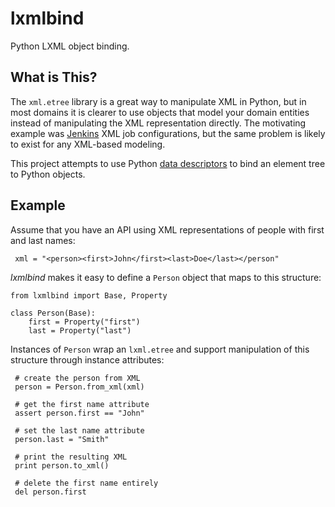lxmlbind
=========

Python LXML object binding.

What is This?
-------------

The `xml.etree` library is a great way to manipulate XML in Python, but in most domains
it is clearer to use objects that model your domain entities instead of manipulating
the XML representation directly. The motivating example was [Jenkins][1] XML job
configurations, but the same problem is likely to exist for any XML-based modeling.

This project attempts to use Python [data descriptors][2] to bind an element tree
to Python objects.

Example
-------

Assume that you have an API using XML representations of people with first and last names:

     xml = "<person><first>John</first><last>Doe</last></person"

*lxmlbind* makes it easy to define a `Person` object that maps to this structure:

    from lxmlbind import Base, Property

    class Person(Base):
        first = Property("first")
        last = Property("last")

Instances of `Person` wrap an `lxml.etree` and support manipulation of this structure
through instance attributes:

     # create the person from XML
     person = Person.from_xml(xml)
     
     # get the first name attribute
     assert person.first == "John"
     
     # set the last name attribute
     person.last = "Smith"
     
     # print the resulting XML
     print person.to_xml()
     
     # delete the first name entirely
     del person.first


 [1]: http://jenkins-ci.org/
 [2]: http://docs.python.org/2/howto/descriptor.html
